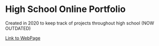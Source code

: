 # High School Online Portfolio

Created in 2020 to keep track of projects throughout high school (NOW OUTDATED)

[Link to WebPage](https://Online-Portfolio.fieryraidenx.repl.co)
